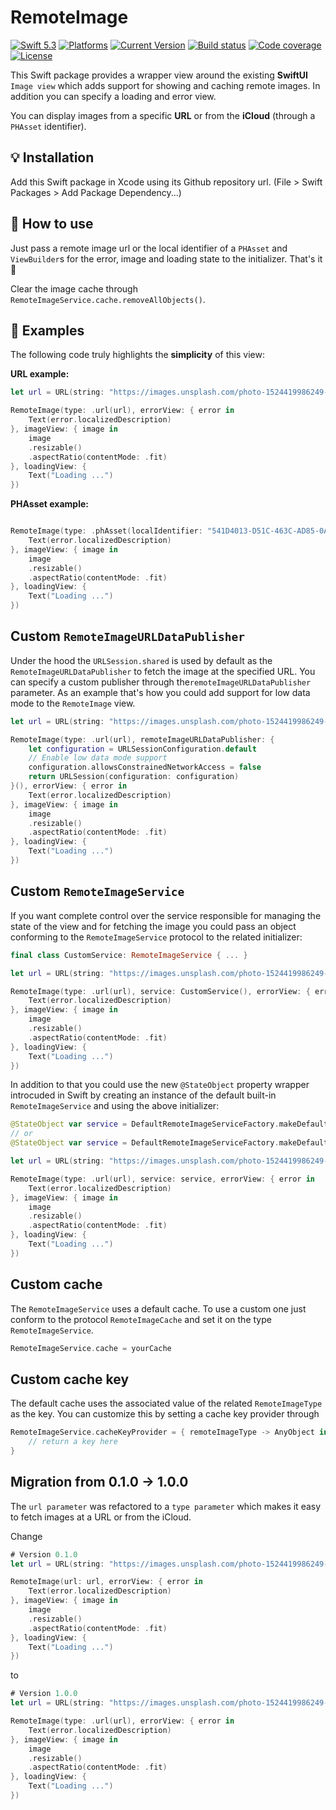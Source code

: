 # RemoteImage

[![Swift 5.3](https://img.shields.io/badge/swift-5.3-green.svg?longCache=true&style=flat-square)](https://developer.apple.com/swift)
[![Platforms](https://img.shields.io/badge/platforms-iOS%20%7C%20macOS%20%7C%20tvOS-lightgrey.svg?longCache=true&style=flat-square)](https://www.apple.com)
[![Current Version](https://img.shields.io/github/v/tag/crelies/RemoteImage?longCache=true&style=flat-square)](https://github.com/crelies/RemoteImage)
[![Build status](https://github.com/crelies/RemoteImage/actions/workflows/build.yml/badge.svg)](https://github.com/crelies/RemoteImage/actions/workflows/build.yml)
[![Code coverage](https://codecov.io/gh/crelies/RemoteImage/branch/dev/graph/badge.svg?token=DhJyoUKNPM)](https://codecov.io/gh/crelies/RemoteImage)
[![License](https://img.shields.io/badge/license-MIT-lightgrey.svg?longCache=true&style=flat-square)](https://en.wikipedia.org/wiki/MIT_License)

This Swift package provides a wrapper view around the existing **SwiftUI** `Image view` which adds support for showing and caching remote images.
In addition you can specify a loading and error view.

You can display images from a specific **URL** or from the **iCloud** (through a `PHAsset` identifier).

## 💡 Installation

Add this Swift package in Xcode using its Github repository url. (File > Swift Packages > Add Package Dependency...)

## 🧭 How to use

Just pass a remote image url or the local identifier of a `PHAsset` and `ViewBuilder`s for the error, image and loading state to the initializer. That's it 🎉

Clear the image cache through `RemoteImageService.cache.removeAllObjects()`.

## 📖 Examples

The following code truly highlights the **simplicity** of this view:

**URL example:**
```swift
let url = URL(string: "https://images.unsplash.com/photo-1524419986249-348e8fa6ad4a?ixlib=rb-1.2.1&ixid=eyJhcHBfaWQiOjEyMDd9&auto=format&fit=crop&w=1950&q=80")!

RemoteImage(type: .url(url), errorView: { error in
    Text(error.localizedDescription)
}, imageView: { image in
    image
    .resizable()
    .aspectRatio(contentMode: .fit)
}, loadingView: {
    Text("Loading ...")
})
```

**PHAsset example:**
```swift

RemoteImage(type: .phAsset(localIdentifier: "541D4013-D51C-463C-AD85-0A1E4EA838FD"), errorView: { error in
    Text(error.localizedDescription)
}, imageView: { image in
    image
    .resizable()
    .aspectRatio(contentMode: .fit)
}, loadingView: {
    Text("Loading ...")
})
```

## Custom `RemoteImageURLDataPublisher`

Under the hood the `URLSession.shared` is used by default as the `RemoteImageURLDataPublisher` to fetch the image at the specified URL.
You can specify a custom publisher through the`remoteImageURLDataPublisher` parameter.
As an example that's how you could add support for low data mode to the `RemoteImage` view.

```swift
let url = URL(string: "https://images.unsplash.com/photo-1524419986249-348e8fa6ad4a?ixlib=rb-1.2.1&ixid=eyJhcHBfaWQiOjEyMDd9&auto=format&fit=crop&w=1950&q=80")!

RemoteImage(type: .url(url), remoteImageURLDataPublisher: {
    let configuration = URLSessionConfiguration.default
    // Enable low data mode support
    configuration.allowsConstrainedNetworkAccess = false
    return URLSession(configuration: configuration)
}(), errorView: { error in
    Text(error.localizedDescription)
}, imageView: { image in
    image
    .resizable()
    .aspectRatio(contentMode: .fit)
}, loadingView: {
    Text("Loading ...")
})
```

## Custom `RemoteImageService`

If you want complete control over the service responsible for managing the state of the view and for fetching the image you could pass an object conforming to the `RemoteImageService` protocol to the related initializer:

```swift
final class CustomService: RemoteImageService { ... }

let url = URL(string: "https://images.unsplash.com/photo-1524419986249-348e8fa6ad4a?ixlib=rb-1.2.1&ixid=eyJhcHBfaWQiOjEyMDd9&auto=format&fit=crop&w=1950&q=80")!

RemoteImage(type: .url(url), service: CustomService(), errorView: { error in
    Text(error.localizedDescription)
}, imageView: { image in
    image
    .resizable()
    .aspectRatio(contentMode: .fit)
}, loadingView: {
    Text("Loading ...")
})
```

In addition to that you could use the new `@StateObject` property wrapper introcuded in Swift by creating an instance of the default built-in `RemoteImageService` and using the above initializer:

```swift
@StateObject var service = DefaultRemoteImageServiceFactory.makeDefaultRemoteImageService()
// or
@StateObject var service = DefaultRemoteImageServiceFactory.makeDefaultRemoteImageService(remoteImageURLDataPublisher: yourRemoteImageURLDataPublisher)

let url = URL(string: "https://images.unsplash.com/photo-1524419986249-348e8fa6ad4a?ixlib=rb-1.2.1&ixid=eyJhcHBfaWQiOjEyMDd9&auto=format&fit=crop&w=1950&q=80")!

RemoteImage(type: .url(url), service: service, errorView: { error in
    Text(error.localizedDescription)
}, imageView: { image in
    image
    .resizable()
    .aspectRatio(contentMode: .fit)
}, loadingView: {
    Text("Loading ...")
})
```

## Custom cache

The `RemoteImageService` uses a default cache. To use a custom one just conform to the protocol `RemoteImageCache` and set it on the type `RemoteImageService`.

```swift
RemoteImageService.cache = yourCache
```

## Custom cache key

The default cache uses the associated value of the related `RemoteImageType` as the key. You can customize this by setting a cache key provider through

```swift
RemoteImageService.cacheKeyProvider = { remoteImageType -> AnyObject in
    // return a key here
}
```

## Migration from 0.1.0 -> 1.0.0

The `url parameter` was refactored to a `type parameter` which makes it easy to fetch images at a URL or from the iCloud. 

Change
```swift
# Version 0.1.0
let url = URL(string: "https://images.unsplash.com/photo-1524419986249-348e8fa6ad4a?ixlib=rb-1.2.1&ixid=eyJhcHBfaWQiOjEyMDd9&auto=format&fit=crop&w=1950&q=80")!

RemoteImage(url: url, errorView: { error in
    Text(error.localizedDescription)
}, imageView: { image in
    image
    .resizable()
    .aspectRatio(contentMode: .fit)
}, loadingView: {
    Text("Loading ...")
})
```

to
```swift
# Version 1.0.0
let url = URL(string: "https://images.unsplash.com/photo-1524419986249-348e8fa6ad4a?ixlib=rb-1.2.1&ixid=eyJhcHBfaWQiOjEyMDd9&auto=format&fit=crop&w=1950&q=80")!

RemoteImage(type: .url(url), errorView: { error in
    Text(error.localizedDescription)
}, imageView: { image in
    image
    .resizable()
    .aspectRatio(contentMode: .fit)
}, loadingView: {
    Text("Loading ...")
})
```

